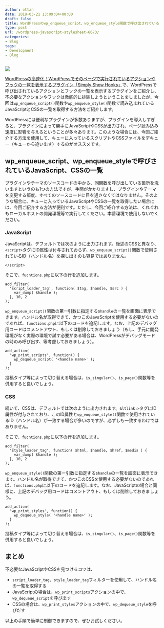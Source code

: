```yaml
---
author: ottan
date: 2018-03-21 13:09:04+00:00
draft: false
title: WordPressのwp_enqueue_script、wp_enqueue_style関数で呼び出されているスクリプトとCSSの一覧を確認する
type: post
url: /wordpress-javascript-stylesheet-6673/
categories:
- Blog
tags:
- Development
- Blog
---
```


![](/images/2018/03/180321-5ab2516925b6a.jpeg)






[WordPressの高速化！WordPressでそのページで実行されているアクションやフックの一覧を表示するプラグイン「Simply Show Hooks」](/wordpress-plugin-simply-show-hooks-faster-6669/)で、WordPressで呼び出されているアクションとフックの一覧を表示するプラグインをご紹介し、不必要なアクションやフックは徹底的に排除しようということをしましたが、今回は`wp_enqueue_script()`関数や`wp_enqueue_style()`関数で読み込まれているJavaScriptとCSSの一覧を取得する方法をご紹介します。





WordPressには便利なプラグインが多数ありますが、プラグインを導入しすぎると、プラグインによって勝手にJavaScriptやCSSが出力され、ページ読み込み速度に影響を与えるということが多々あります。このような場合には、今回ご紹介する方法を使用して、キューに入っているスクリプトやCSSファイルをデキュー（キューから追い出す）するのがオススメです。





## wp_enqueue_script、wp_enqueue_styleで呼びされているJavaScript、CSSの一覧





プラグインやテーマのソースコードの中から、同関数を呼び出している箇所を洗い出すというのも1つの方法ですが、手間がかかりますし、プラグインやテーマを変更する都度、すべてのソースコードに目を通さなくてはなりません。そのような場合に、キューに入っているJavaScriptやCSSの一覧を取得したい場合には、今回ご紹介する方法が便利です。ただし、今回ご紹介する方法は、くれぐれもローカルホストの開発環境等で実行してください。本番環境で使用しないでください。





### JavaScript





JavaScriptは、デフォルトでは次のように出力されます。後述のCSSと異なり、`<script>`タグにID属性は付与されておらず、`wp_enqueue_script()`関数で使用されているID（ハンドル名）を探し出すのも容易ではありません。




    
    </script>





そこで、`fucntions.php`に以下の行を追加します。




    
    add_filter(
      'script_loader_tag', function( $tag, $handle, $src ) {
        var_dump( $handle );
      }, 10, 2
    );





`wp_enqueue_script()`関数の第一引数に指定する`$handle`の一覧を画面に表示できます。ハンドル名が取得できて、かつこのJavaScriptを使用する必要がないのであれば、`functions.php`に以下のコードを追記します。なお、上記のデバッグ用コードはコメントアウト、もしくは削除しておきましょう（もし、手元に開発環境がなく実際の環境で試す必要がある場合は、WordPressがデバッグモードの時のみ呼び出す、等考慮しておきましょう）。




    
    add_action(
      'wp_print_scripts', function() {
        wp_dequeue_script( '<handle name>' );
      }
    );





投稿タイプ等によって切り替える場合は、`is_singular()`、`is_page()`関数等を併用すると良いでしょう。





### CSS





続いて、CSSは、デフォルトでは次のように出力されます。`&ltlink;>`タグにID属性が付与されており、このID属性と`wp_enqueue_style()`関数で使用されているID（ハンドル名）が一致する場合が多いのですが、必ずしも一致するわけではありません。




    
    





そこで、`fucntions.php`に以下の行を追加します。




    
    add_filter(
      'style_loader_tag', function( $html, $handle, $href, $media ) {
        var_dump( $handle );
      }, 10, 2
    );





`wp_enqueue_style()`関数の第一引数に指定する`$handle`の一覧を画面に表示できます。ハンドル名が取得できて、かつこのCSSを使用する必要がないのであれば、`functions.php`に以下のコードを追記します。なお、JavaScriptの場合と同様に、上記のデバッグ用コードはコメントアウト、もしくは削除しておきましょう。




    
    add_action(
      'wp_print_styles', function() {
        wp_dequeue_style( '<handle name>' );
      }
    );





投稿タイプ等によって切り替える場合は、`is_singular()`、`is_page()`関数等を併用すると良いでしょう。





## まとめ





不必要なJavaScriptやCSSを見つけるコツは、






  * `script_loader_tag`、`style_loader_tag`フィルターを使用して、ハンドル名の一覧を取得する
  * JavaScriptの場合は、`wp_print_scripts`アクションの中で、`wp_dequeue_script`を呼び出す
  * CSSの場合は、`wp_print_styles`アクションの中で、`wp_dequeue_style`を呼びだす




以上の手順で簡単に制御できますので、ぜひお試しください。
